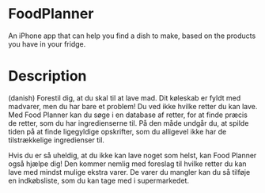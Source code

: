 # FoodPlanner
An iPhone app that can help you find a dish to make, based on the products you have in your fridge.

# Description 
(danish)
Forestil dig, at du skal til at lave mad. Dit køleskab er fyldt med madvarer, men du har bare et problem! Du ved ikke hvilke retter du kan lave. Med Food Planner kan du søge i en database af retter, for at finde præcis de retter, som du har ingredienserne til. På den måde undgår du, at spilde tiden på at finde ligegyldige opskrifter, som du alligevel ikke har de tilstrækkelige ingredienser til.

Hvis du er så uheldig, at du ikke kan lave noget som helst, kan Food Planner også hjælpe dig! Den kommer nemlig med foreslag til hvilke retter du kan lave med mindst mulige ekstra varer. De varer du mangler kan du så tilføje en indkøbsliste, som du kan tage med i supermarkedet.
